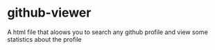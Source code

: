 # github-viewer
A html file that aloows you to search any github profile and view some statistics about the profile
